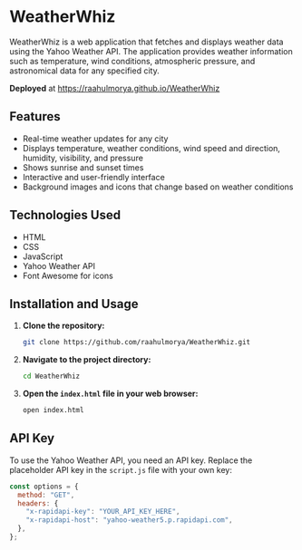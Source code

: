 # WeatherWhiz

WeatherWhiz is a web application that fetches and displays weather data using the Yahoo Weather API. The application provides weather information such as temperature, wind conditions, atmospheric pressure, and astronomical data for any specified city.

**Deployed** at https://raahulmorya.github.io/WeatherWhiz

## Features

- Real-time weather updates for any city
- Displays temperature, weather conditions, wind speed and direction, humidity, visibility, and pressure
- Shows sunrise and sunset times
- Interactive and user-friendly interface
- Background images and icons that change based on weather conditions

## Technologies Used

- HTML
- CSS
- JavaScript
- Yahoo Weather API
- Font Awesome for icons

## Installation and Usage

1. **Clone the repository:**
    ```sh
    git clone https://github.com/raahulmorya/WeatherWhiz.git
    ```

2. **Navigate to the project directory:**
    ```sh
    cd WeatherWhiz
    ```

3. **Open the `index.html` file in your web browser:**
    ```sh
    open index.html
    ```

## API Key

To use the Yahoo Weather API, you need an API key. Replace the placeholder API key in the `script.js` file with your own key:

```javascript
const options = {
  method: "GET",
  headers: {
    "x-rapidapi-key": "YOUR_API_KEY_HERE",
    "x-rapidapi-host": "yahoo-weather5.p.rapidapi.com",
  },
};
